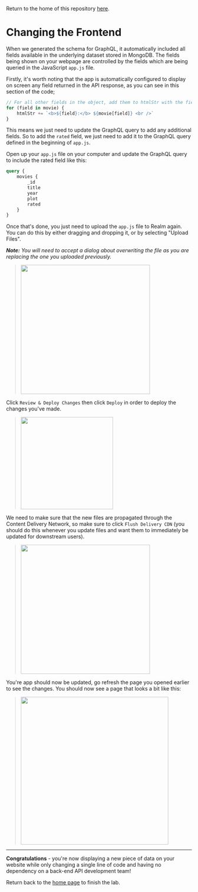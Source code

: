 Return to the home of this repository [here](../readme.md).

# Changing the Frontend
When we generated the schema for GraphQL, it automatically included all fields available in the underlying dataset stored in MongoDB. The fields being shown on your webpage are controlled by the fields which are being queried in the JavaScript `app.js` file. 

Firstly, it's worth noting that the app is automatically configured to display on screen any field returned in the API response, as you can see in this section of the code;
```javascript
// For all other fields in the object, add them to htmlStr with the field name in bold, and the field value in plain text
for (field in movie) {
    htmlStr += `<b>${field}:</b> ${movie[field]} <br />`
}
```
This means we just need to update the GraphQL query to add any additional fields. So to add the `rated` field, we just need to add it to the GraphQL query defined in the beginning of `app.js`.

Open up your `app.js` file on your computer and update the GraphQL query to include the rated field like this:
```graphql
query {
    movies {
        _id
        title
        year
        plot
        rated
    }
}
```
Once that's done, you just need to upload the `app.js` file to Realm again. You can do this by either dragging and dropping it, or by selecting "Upload Files". 

***Note:** You will need to accept a dialog about overwriting the file as you are replacing the one you uploaded previously.*
> <img src="./images/04-changing-requirements/change-1.png" height="350">

Click `Review & Deploy Changes` then click `Deploy` in order to deploy the changes you've made.
> <img src="./images/04-changing-requirements/change-2.png" height="250">

We need to make sure that the new files are propagated through the Content Delivery Network, so make sure to click `Flush Delivery CDN` (you should do this whenever you update files and want them to immediately be updated for downstream users).
> <img src="./images/04-changing-requirements/change-3.png" height="350">

You're app should now be updated, go refresh the page you opened earlier to see the changes. You should now see a page that looks a bit like this:
> <img src="./images/04-changing-requirements/change-4.png" height="400">

---
**Congratulations** - you're now displaying a new piece of data on your website while only changing a single line of code and having no dependency on a back-end API development team! 

Return back to the [home page](../readme.md) to finish the lab.
